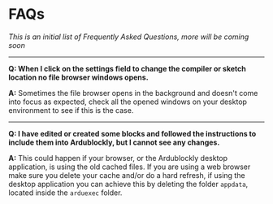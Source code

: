 # FAQs
_This is an initial list of Frequently Asked Questions, more will be coming soon_

***

**Q: When I click on the settings field to change the compiler or sketch location no file browser windows opens.**

**A:** Sometimes the file browser opens in the background and doesn't come into focus as expected, check all the opened windows on your desktop environment to see if this is the case.

***

**Q: I have edited or created some blocks and followed the instructions to include them into Ardublockly, but I cannot see any changes.**

**A:** This could happen if your browser, or the Ardublockly desktop application, is using the old cached files. If you are using a web browser make sure you delete your cache and/or do a hard refresh, if using the desktop application you can achieve this by deleting the folder `appdata`, located inside the `arduexec` folder.